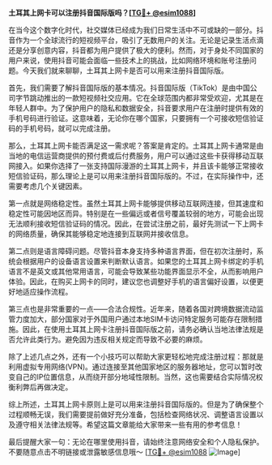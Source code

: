**土耳其上网卡可以注册抖音国际版吗？[[TG💪+ @esim1088](https://t.me/s/esim1088)]**

在当今这个数字化时代，社交媒体已经成为我们日常生活中不可或缺的一部分。抖音作为一个全球流行的短视频平台，吸引了无数用户的关注。无论是记录生活点滴还是分享创意内容，抖音都为用户提供了极大的便利。然而，对于身处不同国家的用户来说，使用抖音可能会面临一些技术上的挑战，比如网络环境和账号注册问题。今天我们就来聊聊，土耳其上网卡是否可以用来注册抖音国际版。

首先，我们需要了解抖音国际版的基本情况。抖音国际版（TikTok）是由中国公司字节跳动推出的一款短视频社交应用。它在全球范围内都非常受欢迎，尤其是在年轻人群中。为了保护用户的隐私和数据安全，抖音要求用户在注册时提供有效的手机号码进行验证。这意味着，无论你在哪个国家，只要拥有一个可接收短信验证码的手机号码，就可以完成注册。

那么，土耳其上网卡能否满足这一需求呢？答案是肯定的。土耳其上网卡通常是由当地的电信运营商提供的预付费或后付费服务，用户可以通过这些卡获得移动互联网接入。如果你选择了一张支持国际漫游的土耳其上网卡，并且该卡能够正常接收短信验证码，那么理论上是可以用来注册抖音国际版的。不过，在实际操作中，还需要考虑几个关键因素。

第一点就是网络稳定性。虽然土耳其上网卡能够提供移动互联网连接，但其速度和稳定性可能因地区而异。特别是在一些偏远或者信号覆盖较弱的地方，可能会出现无法顺利接收短信验证码的情况。因此，在尝试注册之前，最好先测试一下上网卡的网络质量，确保其能够稳定地连接到互联网并接收信息。

第二点则是语言障碍问题。尽管抖音本身支持多种语言界面，但在初次注册时，系统会根据用户的设备语言设置来判断默认语言。如果您的土耳其上网卡绑定的手机语言不是英文或其他常用语言，可能会导致某些功能界面显示不全，从而影响用户体验。因此，在购买上网卡的同时，建议您也调整好手机的语言偏好设置，以便更好地适应操作流程。

第三点也是非常重要的一点——合法合规性。近年来，随着各国对跨境数据流动监管力度加大，部分国家对于外国用户通过本地SIM卡访问特定服务可能存在限制措施。因此，在使用土耳其上网卡注册抖音国际版之前，请务必确认当地法律法规是否允许此类行为。避免因为违反相关规定而导致不必要的麻烦。

除了上述几点之外，还有一个小技巧可以帮助大家更轻松地完成注册过程：那就是利用虚拟专用网络(VPN)。通过连接至其他国家地区的服务器地址，您可以暂时改变自己的IP位置信息，从而绕开部分地域性限制。当然，这也需要结合实际情况权衡利弊后再做决定。

综上所述，土耳其上网卡原则上是可以用来注册抖音国际版的。但是为了确保整个过程顺畅无误，我们需要提前做好充分准备，包括检查网络状况、调整语言设置以及遵守相关法律法规等。希望这篇文章能给大家带来一些有用的参考信息！

最后提醒大家一句：无论在哪里使用抖音，请始终注意网络安全和个人隐私保护。不要随意点击不明链接或泄露敏感信息哦～ [[TG💪+ @esim1088](https://t.me/s/esim1088) ![Image](https://i.postimg.cc/4NQfJmqS/Snipaste-2025-05-13-00-14-12.png)]